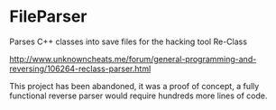 FileParser
==========

Parses C++ classes into save files for the hacking tool Re-Class

http://www.unknowncheats.me/forum/general-programming-and-reversing/106264-reclass-parser.html

This project has been abandoned, it was a proof of concept, a fully functional reverse parser would require hundreds more lines of code.
